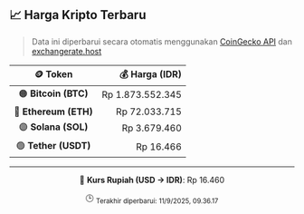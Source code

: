 

<!-- HARGA_KRIPTO -->
## 📈 Harga Kripto Terbaru

> Data ini diperbarui secara otomatis menggunakan [CoinGecko API](https://www.coingecko.com/) dan [exchangerate.host](https://exchangerate.host/)

<div align="center">

| 🪙 Token | 💰 Harga (IDR) |
|:------:|---------------:|
| 🟠 **Bitcoin (BTC)**   | Rp 1.873.552.345 |
| 🔵 **Ethereum (ETH)**  | Rp 72.033.715 |
| 🟣 **Solana (SOL)**    | Rp 3.679.460 |
| 🟢 **Tether (USDT)**   | Rp 16.466 |

---

💱 **Kurs Rupiah (USD → IDR)**: Rp 16.460

🕒 <sub>Terakhir diperbarui: 11/9/2025, 09.36.17</sub>

</div>
<!-- /HARGA_KRIPTO -->